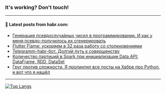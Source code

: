 ### It's working? Don't touch!

---
<!--
#### 🛠️ Technical stack:

![C++](https://img.shields.io/badge/C++-informational?logo=c%2B%2B&style=flat&logoColor=white&color=9C033A)
![Java](https://img.shields.io/badge/Java-informational?logo=java&style=flat&logoColor=white&color=007396)
![Kotlin](https://img.shields.io/badge/Kotlin-informational?logo=Kotlin&style=flat&logoColor=white&color=0095D5)
![JS](https://img.shields.io/badge/JS-informational?logo=javaScript&style=flat&logoColor=black&color=F7Df1E) <br>
![HTML5](https://img.shields.io/badge/HTML5-informational?logo=html5&style=flat&logoColor=white&color=E34F26)
![CSS3](https://img.shields.io/badge/CSS3-informational?logo=css3&style=flat&logoColor=white&color=157286)
![Sass](https://img.shields.io/badge/Saas-informational?logo=sass&style=flat&logoColor=white&color=hotpink)
![PHP](https://img.shields.io/badge/PHP-informational?logo=php&style=flat&logoColor=white&color=777BB4) <br>
![WebPAck](https://img.shields.io/badge/WebPack-informational?logo=webPack&style=flat&logoColor=white&color=FF6F00)
![Bootstrap](https://img.shields.io/badge/Bootstrap-informational?logo=Bootstrap&style=flat&logoColor=white&color=7952B3)
![MySQL](https://img.shields.io/badge/MySQL-informational?logo=MySQL&style=flat&logoColor=white&color=00f) <br>
![NodeJS](https://img.shields.io/badge/NodeJS-informational?logo=node.js&style=flat&logoColor=white&color=43853D)
![Spring](https://img.shields.io/badge/Spring-informational?logo=Spring&style=flat&logoColor=white&color=0A9EDC)
![Angular](https://img.shields.io/badge/Vue-informational?logo=vue.js&style=flat&logoColor=white&color=red)
![Git](https://img.shields.io/badge/Git-informational?logo=git&style=flat&logoColor=white&color=darkorange)

___
-->

#### 💬 Latest posts from habr.com:

<!-- BLOG-POST-LIST:START -->
- [Генерация псевдослучайных чисел в программировании. И как у меня псевдо-получилось их сгенерировать](https://habr.com/ru/post/686190/?utm_source=habrahabr&utm_medium=rss&utm_campaign=686190)
- [Flutter Flame: ускоряем в 32 раза работу со столкновениями](https://habr.com/ru/post/686180/?utm_source=habrahabr&utm_medium=rss&utm_campaign=686180)
- [Telegramm-habr-бот. Долгий путь к совершенству](https://habr.com/ru/post/686174/?utm_source=habrahabr&utm_medium=rss&utm_campaign=686174)
- [Количество партиций в Spark при инициализации Data API: DataFrame, RDD, DataSet](https://habr.com/ru/post/686142/?utm_source=habrahabr&utm_medium=rss&utm_campaign=686142)
- [Груг против сложности. Я пролинтил все посты на Хабре про Python, и вот что я нашёл](https://habr.com/ru/post/686104/?utm_source=habrahabr&utm_medium=rss&utm_campaign=686104)
<!-- BLOG-POST-LIST:END -->

---

[![Top Langs](https://github-readme-stats.vercel.app/api/top-langs/?username=zloylis&layout=compact&hide_border=true&theme=dracula)](https://github.com/zloylis)
